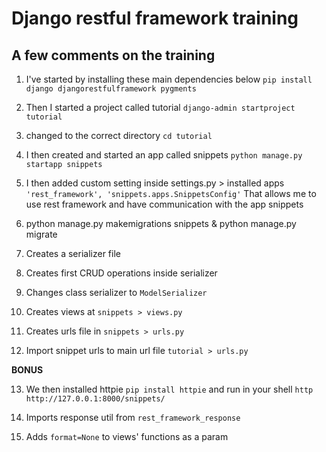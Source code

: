 # Django restful framework training

## A few comments on the training

  1. I've started by installing these main dependencies below
    `pip install django djangorestfulframework pygments`

  2. Then I started a project called tutorial
    `django-admin startproject tutorial`

  3. changed to the correct directory
    `cd tutorial`

  4. I then created and started an app called snippets
    `python manage.py startapp snippets`

  5. I then added custom setting inside settings.py > installed apps
    `'rest_framework',
    'snippets.apps.SnippetsConfig'`
    That allows me to use rest framework and have communication with the app snippets

  6. python manage.py makemigrations snippets & python manage.py migrate

  7. Creates a serializer file

  8. Creates first CRUD operations inside serializer

  9. Changes class serializer to `ModelSerializer`

  10. Creates views at `snippets > views.py`

  11. Creates urls file in `snippets > urls.py`

  12. Import snippet urls to main url file `tutorial > urls.py`

**BONUS**

  13. We then installed httpie `pip install httpie` and run in your shell `http http://127.0.0.1:8000/snippets/`

  14. Imports response util from `rest_framework_response`

  15. Adds `format=None` to views' functions as a param